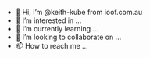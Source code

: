 - 👋 Hi, I’m @keith-kube from ioof.com.au
- 👀 I’m interested in ...
- 🌱 I’m currently learning ...
- 💞️ I’m looking to collaborate on ...
- 📫 How to reach me ...

<!---
keith-kube/keith-kube is a ✨ special ✨ repository because its `README.md` (this file) appears on your GitHub profile.
You can click the Preview link to take a look at your changes.
--->
